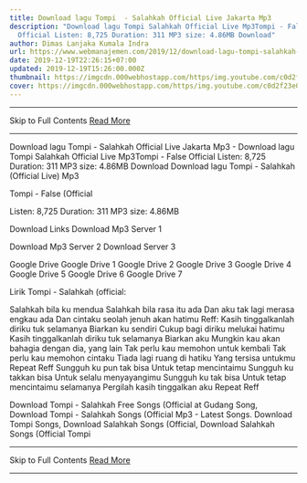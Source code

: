 ```yaml
---
title: Download lagu Tompi  - Salahkah Official Live Jakarta Mp3
description: "Download lagu Tompi Salahkah Official Live Mp3Tompi - False
  Official Listen: 8,725 Duration: 311 MP3 size: 4.86MB Download"
author: Dimas Lanjaka Kumala Indra
url: https://www.webmanajemen.com/2019/12/download-lagu-tompi-salahkah-official.html
date: 2019-12-19T22:26:15+07:00
updated: 2019-12-19T15:26:00.000Z
thumbnail: https://imgcdn.000webhostapp.com/https/img.youtube.com/c0d2f23e0fd08deb22f060dbeb813bc2.jpeg
cover: https://imgcdn.000webhostapp.com/https/img.youtube.com/c0d2f23e0fd08deb22f060dbeb813bc2.jpeg
---
```


<hr/> Skip to Full Contents <a href="https://www.webmanajemen.com/2019/12/download-lagu-tompi-salahkah-official.html" rel="follow" class="button" id="read-more">Read More</a> <hr/> Download lagu Tompi  - Salahkah Official Live Jakarta Mp3 - Download lagu Tompi Salahkah Official Live Mp3Tompi - False Official Listen: 8,725 Duration: 311 MP3 size: 4.86MB Download Download lagu Tompi  - Salahkah (Official Live) Mp3

Tompi - False (Official

  Listen: 8,725 
  Duration: 311 
  MP3 size: 4.86MB 

  Download Links 
  Download Mp3 Server 1 

  Download Mp3 Server 2 
  Download Server 3 


  Google Drive   Google Drive 1 
  Google Drive 2 
  Google Drive 3 
  Google Drive 4 
  Google Drive 5 
  Google Drive 6 
  Google Drive 7 


                             
Lirik Tompi - Salahkah (official:
                             
 Salahkah bila ku mendua 
 Salahkah bila rasa itu ada 
 Dan aku tak lagi merasa engkau ada 
 Dan cintaku seolah jenuh akan hatimu 
 Reff: 
 Kasih tinggalkanlah diriku tuk selamanya 
 Biarkan ku sendiri 
 Cukup bagi diriku melukai hatimu 
 Kasih tinggalkanlah diriku tuk selamanya 
 Biarkan aku 
 Mungkin kau akan bahagia dengan dia, yang lain 
 Tak perlu kau memohon untuk kembali 
 Tak perlu kau memohon cintaku 
 Tiada lagi ruang di hatiku 
 Yang tersisa untukmu 
 Repeat Reff 
 Sungguh ku pun tak bisa 
 Untuk tetap mencintaimu 
 Sungguh ku takkan bisa 
 Untuk selalu menyayangimu 
 Sungguh ku tak bisa 
 Untuk tetap mencintaimu selamanya 
 Pergilah kasih tinggalkan aku 
 Repeat Reff 
                         
  Download Tompi - Salahkah Free Songs (Official at Gudang Song, Download Tompi - Salahkah Songs (Official Mp3 - Latest Songs. Download Tompi Songs, Download Salahkah Songs (Official, Download Salahkah Songs (Official Tompi <hr/> Skip to Full Contents <a href="https://www.webmanajemen.com/2019/12/download-lagu-tompi-salahkah-official.html" rel="follow" class="button" id="read-more">Read More</a> <hr/>